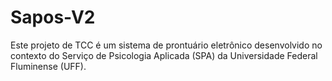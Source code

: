 # Sapos-V2
Este projeto de TCC é um sistema de prontuário eletrônico desenvolvido no contexto do Serviço de Psicologia Aplicada (SPA) da Universidade Federal Fluminense (UFF).
